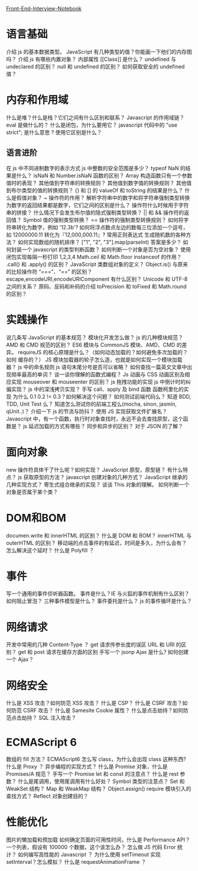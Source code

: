 [Front-End-Interview-Notebook](https://github.com/CavsZhouyou/Front-End-Interview-Notebook/blob/master/JavaScript/JavaScript.md)

# 语言基础
介绍 js 的基本数据类型。
JavaScript 有几种类型的值？你能画一下他们的内存图吗？
介绍 js 有哪些内置对象？
内部属性 [[Class]] 是什么？
undefined 与 undeclared 的区别？
null 和 undefined 的区别？
如何获取安全的 undefined 值？

# 内存和作用域
什么是堆？什么是栈？它们之间有什么区别和联系？
Javascript 的作用域链？
eval 是做什么的？
什么是闭包，为什么要用它？
javascript 代码中的 "use strict"; 是什么意思 ? 使用它区别是什么？

## 语言进阶
在 js 中不同进制数字的表示方式
js 中整数的安全范围是多少？
typeof NaN 的结果是什么？
isNaN 和 Number.isNaN 函数的区别？
Array 构造函数只有一个参数值时的表现？
其他值到字符串的转换规则？
其他值到数字值的转换规则？
其他值到布尔类型的值的转换规则？
{} 和 [] 的 valueOf 和 toString 的结果是什么？
什么是假值对象？
~ 操作符的作用？
解析字符串中的数字和将字符串强制类型转换为数字的返回结果都是数字，它们之间的区别是什么？
操作符什么时候用于字符串的拼接？
什么情况下会发生布尔值的隐式强制类型转换？
|| 和 &amp;&amp; 操作符的返回值？
Symbol 值的强制类型转换？
== 操作符的强制类型转换规则？
如何将字符串转化为数字，例如 '12.3b'?
如何将浮点数点左边的数每三位添加一个逗号，如 12000000.11 转化为『12,000,000.11』?
常用正则表达式
生成随机数的各种方法？
如何实现数组的随机排序？
["1", "2", "3"].map(parseInt) 答案是多少？
如何封装一个 javascript 的类型判断函数？
如何判断一个对象是否为空对象？
使用闭包实现每隔一秒打印 1,2,3,4
Math.ceil 和 Math.floor
instanceof 的作用？
.call() 和 .apply() 的区别？
JavaScript 类数组对象的定义？
Object.is() 与原来的比较操作符 “===”、“==” 的区别？
escape,encodeURI,encodeURIComponent 有什么区别？
Unicode 和 UTF-8 之间的关系？
原码、反码和补码的介绍
toPrecision 和 toFixed 和 Math.round 的区别？


# 实践操作
说几条写 JavaScript 的基本规范？
模块化开发怎么做？
js 的几种模块规范？
AMD 和 CMD 规范的区别？
ES6 模块与 CommonJS 模块、AMD、CMD 的差异。
requireJS 的核心原理是什么？（如何动态加载的？如何避免多次加载的？如何 缓存的？）
JS 模块加载器的轮子怎么造，也就是如何实现一个模块加载器？
js 中的命名规则
js 语句末尾分号是否可以省略？
如何查找一篇英文文章中出现频率最高的单词？
谈一谈你理解的函数式编程？
Js 动画与 CSS 动画区别及相应实现
mouseover 和 mouseenter 的区别？
js 拖拽功能的实现
js 中倒计时的纠偏实现？
js 中的深浅拷贝实现？
手写 call、apply 及 bind 函数
函数柯里化的实现
为什么 0.1 0.2 != 0.3？如何解决这个问题？
如何测试前端代码么？ 知道 BDD, TDD, Unit Test 么？ 知道怎么测试你的前端工程么(mocha, sinon, jasmin, qUnit..)？
介绍一下 js 的节流与防抖？
使用 JS 实现获取文件扩展名？
Javascript 中，有一个函数，执行时对象查找时，永远不会去查找原型，这个函数是？
js 延迟加载的方式有哪些？
同步和异步的区别？
对于 JSON 的了解？

# 面向对象
new 操作符具体干了什么呢？如何实现？
JavaScript 原型，原型链？ 有什么特点？
js 获取原型的方法？
javascript 创建对象的几种方式？
JavaScript 继承的几种实现方式？
寄生式组合继承的实现？
谈谈 This 对象的理解。
如何判断一个对象是否属于某个类？

# DOM和BOM
documen.write 和 innerHTML 的区别？
什么是 DOM 和 BOM？
innerHTML 与 outerHTML 的区别？
移动端的点击事件的有延迟，时间是多久，为什么会有？ 怎么解决这个延时？
什么是 Polyfill ？

# 事件
写一个通用的事件侦听器函数。
事件是什么？IE 与火狐的事件机制有什么区别？ 如何阻止冒泡？
三种事件模型是什么？
事件委托是什么？
js 的事件循环是什么？

# 网络请求
开发中常用的几种 Content-Type ？
get 请求传参长度的误区
URL 和 URI 的区别？
get 和 post 请求在缓存方面的区别
手写一个 jsonp
Ajax 是什么? 如何创建一个 Ajax？


# 网络安全
什么是 XSS 攻击？如何防范 XSS 攻击？
什么是 CSP？
什么是 CSRF 攻击？如何防范 CSRF 攻击？
什么是 Samesite Cookie 属性？
什么是点击劫持？如何防范点击劫持？
SQL 注入攻击？

# ECMAScript 6
数组的 fill 方法？
ECMAScript6 怎么写 class，为什么会出现 class 这种东西?
什么是 Proxy ？
异步编程的实现方式？
什么是 Promise 对象，什么是 Promises/A 规范？
手写一个 Promise
let 和 const 的注意点？
什么是 rest 参数？
什么是尾调用，使用尾调用有什么好处？
Symbol 类型的注意点？
Set 和 WeakSet 结构？
Map 和 WeakMap 结构？
Object.assign()
require 模块引入的查找方式？
Reflect 对象创建目的？

# 性能优化
图片的懒加载和预加载
如何确定页面的可用性时间，什么是 Performance API？
一个列表，假设有 100000 个数据，这个该怎么办？
怎么做 JS 代码 Error 统计？
如何编写高性能的 Javascript ？
为什么使用 setTimeout 实现 setInterval？怎么模拟？
什么是 requestAnimationFrame ？